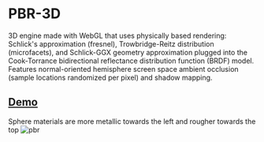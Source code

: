 # PBR-3D
3D engine made with WebGL that uses physically based rendering: Schlick's approximation (fresnel), Trowbridge-Reitz distribution (microfacets), and Schlick-GGX geometry approximation plugged into the Cook-Torrance bidirectional reflectance distribution function (BRDF) model.
Features normal-oriented hemisphere screen space ambient occlusion (sample locations randomized per pixel) and shadow mapping.

## [Demo](https://rawcdn.githack.com/JentGent/pbr-3d/main/index.html)
Sphere materials are more metallic towards the left and rougher towards the top
![pbr](https://github.com/JentGent/pbr-3d/blob/main/pbr.gif)
